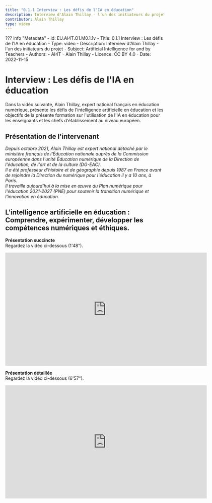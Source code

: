 ```yaml
---
title: "0.1.1 Interview : Les défis de l'IA en éducation"
description: Interview d'Alain Thillay - l'un des initiateurs du projet
contributor: Alain Thillay
type: video
---
```

??? info "Metadata"
    - Id: EU.AI4T.O1.M0.1.1v
    - Title: 0.1.1 Interview : Les défis de l'IA en éducation
    - Type: video
    - Description: Interview d'Alain Thillay - l'un des initiateurs du projet
    - Subject: Artificial Intelligence for and by Teachers
    - Authors:
        - AI4T 
        - Alain Thillay
    - Licence: CC BY 4.0
    - Date: 2022-11-15


# Interview : Les défis de l'IA en éducation
Dans la vidéo suivante, Alain Thillay, expert national français en éducation numérique, présente les défis de l'intelligence artificielle en éducation et les objectifs de la présente formation sur l'utilisation de l'IA en éducation pour les enseignants et les chefs d'établissement au niveau européen.

## Présentation de l'intervenant
*Depuis octobre 2021, Alain Thillay est expert national détaché par le ministère français de l'Éducation nationale auprès de la Commission européenne dans l'unité Éducation numérique de la Direction de l'éducation, de l'art et de la culture (DG-EAC).*  
*Il a été professeur d'histoire et de géographie depuis 1987 en France avant de rejoindre la Direction du numérique pour l'éducation il y a 10 ans, à Paris.*  
*Il travaille aujourd'hui à la mise en œuvre du Plan numérique pour l'éducation 2021-2027 (PNE) pour soutenir la transition numérique et l'innovation en éducation.*

## L'intelligence artificielle en éducation : Comprendre, expérimenter, développer les compétences numériques et éthiques.
**Présentation succincte**  
Regardez la vidéo ci-dessous (1'48").

<center><iframe width="640" height="360" src="https://www.youtube.com/embed/mxEdo3xu3JY?rel=0&showinfo=0&cc_load_policy=1&hl=en&modestbranding=1" frameborder="0" allowfullscreen></iframe></center>

**Présentation détaillée**  
Regardez la vidéo ci-dessous (6'57").


<center><iframe width="640" height="360" src="https://www.youtube.com/embed/Db27sA7BeCk?rel=0&showinfo=0&cc_load_policy=1&hl=en&modestbranding=1" frameborder="0" allowfullscreen></iframe></center>
